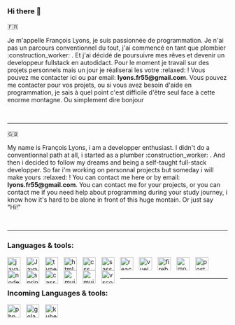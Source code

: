 ### Hi there 👋

:fr:

<p>Je m'appelle François Lyons, je suis passionnée de programmation. Je n'ai pas un parcours conventionnel du tout, j'ai commencé en tant que plombier :construction_worker: . Et j'ai décidé de poursuivre mes rêves et devenir un developpeur fullstack en autodidact. Pour le moment je travail sur des projets personnels mais un jour je réaliserai les votre :relaxed: ! Vous pouvez me contacter ici ou par email: <strong>lyons.fr55@gmail.com</strong>. Vous pouvez me contacter pour vos projets, ou si vous avez besoin d'aide en programmation, je sais à quel point c'est difficile d'être seul face à cette enorme montagne. Ou simplement dire bonjour</p>
<br />


---

:gb:

<p>My name is François Lyons, i am a developper enthusiast. I didn't do a conventionnal path at all, i started as a plumber :construction_worker: . And then i decided to follow my dreams and being a self-taught full-stack developper. So far i'm working on personnal projects but someday i will make yours :relaxed: ! You can contact me here or by email: <strong>lyons.fr55@gmail.com</strong>. You can contact me for your projects, or you can contact me if you need help about programming during your study journey, i know how it's hard to be alone in front of this huge montain. Or just say "Hi!"</p>
<br />


---

### Languages & tools:

<img align="left" alt="java" width="30px" style="padding-right: 10px;" src="https://cdn.jsdelivr.net/gh/devicons/devicon@latest/icons/java/java-original-wordmark.svg" />
<img align="left" alt="Javascript" width="30px" style="padding-right: 10px;" src="https://cdn.jsdelivr.net/gh/devicons/devicon/icons/javascript/javascript-original.svg" />
<img align="left" alt="typescript" width="30px" style="padding-right: 10px;" src="https://cdn.jsdelivr.net/gh/devicons/devicon@latest/icons/typescript/typescript-original.svg" />
<img align="left" alt="html" width="30px" style="padding-right: 10px;" src="https://cdn.jsdelivr.net/gh/devicons/devicon/icons/html5/html5-original.svg" />
<img align="left" alt="css" width="30px" style="padding-right: 10px;" src="https://cdn.jsdelivr.net/gh/devicons/devicon/icons/css3/css3-original.svg" />
<img align="left" alt="sass" width="30px" style="padding-right: 10px;" src="https://cdn.jsdelivr.net/gh/devicons/devicon/icons/sass/sass-original.svg" />
<img align="left" alt="react" width="30px" style="padding-right: 10px;" src="https://cdn.jsdelivr.net/gh/devicons/devicon/icons/react/react-original-wordmark.svg" />
<img align="left" alt="vuejs" width="30px" style="padding-right: 10px;" src="https://cdn.jsdelivr.net/gh/devicons/devicon@latest/icons/vuejs/vuejs-original-wordmark.svg" />         
<img align="left" alt="firebase" width="30px" style="padding-right: 10px;" src="https://cdn.jsdelivr.net/gh/devicons/devicon/icons/firebase/firebase-plain.svg" />
<img align="left" alt="mongodb" width="30px" style="padding-right: 10px;" src="https://cdn.jsdelivr.net/gh/devicons/devicon/icons/mongodb/mongodb-plain-wordmark.svg" />
<img align="left" alt="postgres" width="30px" style="padding-right: 10px;" src="https://cdn.jsdelivr.net/gh/devicons/devicon/icons/postgresql/postgresql-original-wordmark.svg" />
<img align="left" alt="nodejs" width="30px" style="padding-right: 10px;" src="https://cdn.jsdelivr.net/gh/devicons/devicon/icons/nodejs/nodejs-original-wordmark.svg" />
<img align="left" alt="spring" width="30px" style="padding-right: 10px;" src="https://cdn.jsdelivr.net/gh/devicons/devicon@latest/icons/spring/spring-original.svg" />
<img align="left" alt="cassandra" width="30px" style="padding-right: 10px;" src="https://cdn.jsdelivr.net/gh/devicons/devicon@latest/icons/cassandra/cassandra-original-wordmark.svg" />
<img align="left" alt="mui" width="30px" style="padding-right: 10px;" src="https://cdn.jsdelivr.net/gh/devicons/devicon/icons/materialui/materialui-original.svg" />
<img  align="left" alt="mui" width="30px" style="padding-right: 10px;" src="https://cdn.jsdelivr.net/gh/devicons/devicon@latest/icons/docker/docker-original-wordmark.svg" />
<img align="left" alt="vscode" width="30px" style="padding-right: 10px;" src="https://cdn.jsdelivr.net/gh/devicons/devicon/icons/vscode/vscode-original.svg" />

<br />
<br />

---

### Incoming Languages & tools:

<img align="left" alt="php" width="30px" style="padding-right: 10px;" src="https://cdn.jsdelivr.net/gh/devicons/devicon/icons/php/php-original.svg" />
<img align="left" alt="golang" width="30px" style="padding-right: 10px;" src="https://cdn.jsdelivr.net/gh/devicons/devicon/icons/go/go-original.svg" />
<img align="left" alt="kubernetes" width="30px" style="padding-right: 10px;" src="https://cdn.jsdelivr.net/gh/devicons/devicon/icons/kubernetes/kubernetes-plain-wordmark.svg" />

